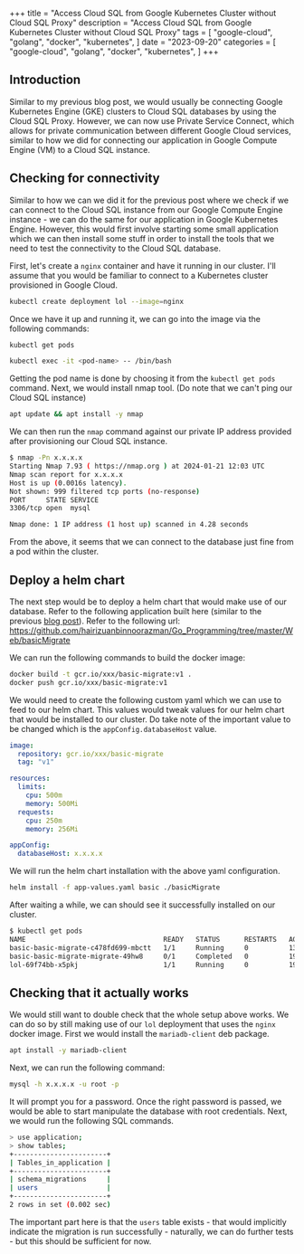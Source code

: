 +++
title = "Access Cloud SQL from Google Kubernetes Cluster without Cloud SQL Proxy"
description = "Access Cloud SQL from Google Kubernetes Cluster without Cloud SQL Proxy"
tags = [
    "google-cloud",
    "golang",
    "docker",
    "kubernetes",
]
date = "2023-09-20"
categories = [
    "google-cloud",
    "golang",
    "docker",
    "kubernetes",
]
+++

## Introduction

Similar to my previous blog post, we would usually be connecting Google Kubernetes Engine (GKE) clusters to Cloud SQL databases by using the Cloud SQL Proxy. However, we can now use  Private Service Connect, which allows for private communication between different Google Cloud services, similar to how we did for connecting our application in Google Compute Engine (VM) to a Cloud SQL instance.

## Checking for connectivity

Similar to how we can we did it for the previous post where we check if we can connect to the Cloud SQL instance from our Google Compute Engine instance - we can do the same for our application in Google Kubernetes Engine. However, this would first involve starting some small application which we can then install some stuff in order to install the tools that we need to test the connectivity to the Cloud SQL database.

First, let's create a `nginx` container and have it running in our cluster. I'll assume that you would be familiar to connect to a Kubernetes cluster provisioned in Google Cloud.

```bash
kubectl create deployment lol --image=nginx
```

Once we have it up and running it, we can go into the image via the following commands:

```bash
kubectl get pods

kubectl exec -it <pod-name> -- /bin/bash
```

Getting the pod name is done by choosing it from the `kubectl get pods` command. Next, we would install nmap tool. (Do note that we can't ping our Cloud SQL instance)

```bash
apt update && apt install -y nmap
```

We can then run the `nmap` command against our private IP address provided after provisioning our Cloud SQL instance.

```bash
$ nmap -Pn x.x.x.x
Starting Nmap 7.93 ( https://nmap.org ) at 2024-01-21 12:03 UTC
Nmap scan report for x.x.x.x
Host is up (0.0016s latency).
Not shown: 999 filtered tcp ports (no-response)
PORT     STATE SERVICE
3306/tcp open  mysql

Nmap done: 1 IP address (1 host up) scanned in 4.28 seconds
```

From the above, it seems that we can connect to the database just fine from a pod within the cluster.

## Deploy a helm chart

The next step would be to deploy a helm chart that would make use of our database. Refer to the following application built here (similar to the previous [blog post](/access-cloud-sql-from-google-compute-engine-without-cloud-sql-proxy/)). Refer to the following url: https://github.com/hairizuanbinnoorazman/Go_Programming/tree/master/Web/basicMigrate

We can run the following commands to build the docker image:

```bash
docker build -t gcr.io/xxx/basic-migrate:v1 .
docker push gcr.io/xxx/basic-migrate:v1
```

We would need to create the following custom yaml which we can use to feed to our helm chart. This values would tweak values for our helm chart that would be installed to our cluster. Do take note of the important value to be changed which is the `appConfig.databaseHost` value.

```yaml
image:
  repository: gcr.io/xxx/basic-migrate
  tag: "v1"

resources:
  limits:
    cpu: 500m
    memory: 500Mi
  requests:
    cpu: 250m
    memory: 256Mi

appConfig:
  databaseHost: x.x.x.x
```

We will run the helm chart installation with the above yaml configuration.

```bash
helm install -f app-values.yaml basic ./basicMigrate
```

After waiting a while, we can should see it successfully installed on our cluster.

```bash
$ kubectl get pods
NAME                                  READY   STATUS      RESTARTS   AGE
basic-basic-migrate-c478fd699-mbctt   1/1     Running     0          13s
basic-basic-migrate-migrate-49hw8     0/1     Completed   0          19s
lol-69f74bb-x5pkj                     1/1     Running     0          19m
```

## Checking that it actually works

We would still want to double check that the whole setup above works. We can do so by still making use of our `lol` deployment that uses the `nginx` docker image. First we would install the `mariadb-client` deb package.

```bash
apt install -y mariadb-client
```

Next, we can run the following command:

```bash
mysql -h x.x.x.x -u root -p
```

It will prompt you for a password. Once the right password is passed, we would be able to start manipulate the database with root credentials. Next, we would run the following SQL commands.

```bash
> use application;
> show tables;
+-----------------------+
| Tables_in_application |
+-----------------------+
| schema_migrations     |
| users                 |
+-----------------------+
2 rows in set (0.002 sec)

```

The important part here is that the `users` table exists - that would implicitly indicate the migration is run successfully - naturally, we can do further tests - but this should be sufficient for now.